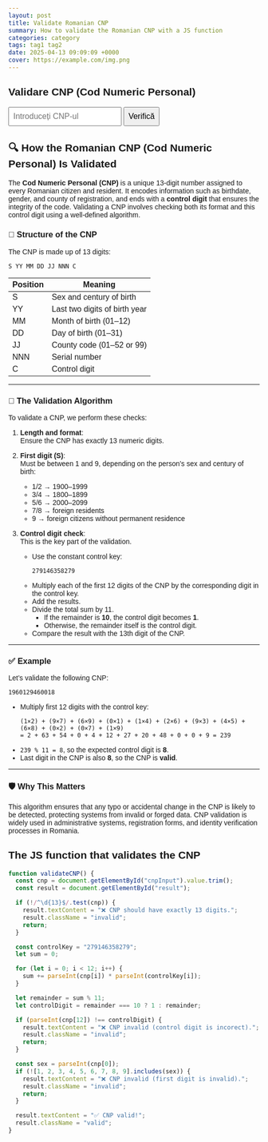```yaml
---
layout: post
title: Validate Romanian CNP
summary: How to validate the Romanian CNP with a JS function
categories: category
tags: tag1 tag2
date: 2025-04-13 09:09:09 +0000
cover: https://example.com/img.png
---
```


<h2>Validare CNP (Cod Numeric Personal)</h2>
<input type="text" id="cnpInput" placeholder="Introduceți CNP-ul" maxlength="13" />
<button onclick="validateCNP()">Verifică</button>

<div id="result"></div>

## 🔍 How the Romanian CNP (Cod Numeric Personal) Is Validated

The **Cod Numeric Personal (CNP)** is a unique 13-digit number assigned to every Romanian citizen and resident. It encodes information such as birthdate, gender, and county of registration, and ends with a **control digit** that ensures the integrity of the code. Validating a CNP involves checking both its format and this control digit using a well-defined algorithm.

### 📐 Structure of the CNP

The CNP is made up of 13 digits:

```
S YY MM DD JJ NNN C
```

| Position | Meaning                       |
| -------- | ----------------------------- |
| S        | Sex and century of birth      |
| YY       | Last two digits of birth year |
| MM       | Month of birth (01–12)        |
| DD       | Day of birth (01–31)          |
| JJ       | County code (01–52 or 99)     |
| NNN      | Serial number                 |
| C        | Control digit                 |

---

### 🧠 The Validation Algorithm

To validate a CNP, we perform these checks:

1. **Length and format**:  
   Ensure the CNP has exactly 13 numeric digits.

2. **First digit (S)**:  
   Must be between 1 and 9, depending on the person’s sex and century of birth:

   - 1/2 → 1900–1999
   - 3/4 → 1800–1899
   - 5/6 → 2000–2099
   - 7/8 → foreign residents
   - 9 → foreign citizens without permanent residence

3. **Control digit check**:  
   This is the key part of the validation.

   - Use the constant control key:
     ```
     279146358279
     ```
   - Multiply each of the first 12 digits of the CNP by the corresponding digit in the control key.
   - Add the results.
   - Divide the total sum by 11.
     - If the remainder is **10**, the control digit becomes **1**.
     - Otherwise, the remainder itself is the control digit.
   - Compare the result with the 13th digit of the CNP.

---

### ✅ Example

Let’s validate the following CNP:

```
1960129460018
```

- Multiply first 12 digits with the control key:
  ```
  (1×2) + (9×7) + (6×9) + (0×1) + (1×4) + (2×6) + (9×3) + (4×5) + (6×8) + (0×2) + (0×7) + (1×9)
  = 2 + 63 + 54 + 0 + 4 + 12 + 27 + 20 + 48 + 0 + 0 + 9 = 239
  ```
- `239 % 11 = 8`, so the expected control digit is **8**.
- Last digit in the CNP is also **8**, so the CNP is **valid**.

---

### 🛡️ Why This Matters

This algorithm ensures that any typo or accidental change in the CNP is likely to be detected, protecting systems from invalid or forged data. CNP validation is widely used in administrative systems, registration forms, and identity verification processes in Romania.

## The JS function that validates the CNP

```js
function validateCNP() {
  const cnp = document.getElementById("cnpInput").value.trim();
  const result = document.getElementById("result");

  if (!/^\d{13}$/.test(cnp)) {
    result.textContent = "❌ CNP should have exactly 13 digits.";
    result.className = "invalid";
    return;
  }

  const controlKey = "279146358279";
  let sum = 0;

  for (let i = 0; i < 12; i++) {
    sum += parseInt(cnp[i]) * parseInt(controlKey[i]);
  }

  let remainder = sum % 11;
  let controlDigit = remainder === 10 ? 1 : remainder;

  if (parseInt(cnp[12]) !== controlDigit) {
    result.textContent = "❌ CNP invalid (control digit is incorect).";
    result.className = "invalid";
    return;
  }

  const sex = parseInt(cnp[0]);
  if (![1, 2, 3, 4, 5, 6, 7, 8, 9].includes(sex)) {
    result.textContent = "❌ CNP invalid (first digit is invalid).";
    result.className = "invalid";
    return;
  }

  result.textContent = "✅ CNP valid!";
  result.className = "valid";
}
```

<style>
    body { font-family: Arial, sans-serif; padding: 40px; }
    input, button { font-size: 16px; padding: 8px; }
    #result { margin-top: 15px; font-weight: bold; font-size: 18px; }
    .valid { color: green; }
    .invalid { color: red; }
</style>

<script>
function validateCNP() {
    const cnp = document.getElementById("cnpInput").value.trim();
    const result = document.getElementById("result");

    if (!/^\d{13}$/.test(cnp)) {
    result.textContent = "❌ CNP should have exactly 13 digits.";
    result.className = "invalid";
    return;
    }

    const controlKey = "279146358279";
    let sum = 0;

    for (let i = 0; i < 12; i++) {
    sum += parseInt(cnp[i]) * parseInt(controlKey[i]);
    }

    let remainder = sum % 11;
    let controlDigit = remainder === 10 ? 1 : remainder;

    if (parseInt(cnp[12]) !== controlDigit) {
    result.textContent = "❌ CNP invalid (control digit is incorect).";
    result.className = "invalid";
    return;
    }

    const sex = parseInt(cnp[0]);
    if (![1,2,3,4,5,6,7,8,9].includes(sex)) {
    result.textContent = "❌ CNP invalid (first digit is invalid).";
    result.className = "invalid";
    return;
    }

    result.textContent = "✅ CNP valid!";
    result.className = "valid";
}
</script>
